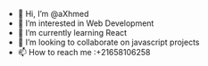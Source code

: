 - 👋 Hi, I’m @aXhmed
- 👀 I’m interested in Web Development
- 🌱 I’m currently learning React
- 💞️ I’m looking to collaborate on javascript projects
- 📫 How to reach me :+21658106258

<!---
aXhmed/aXhmed is a ✨ special ✨ repository because its `README.md` (this file) appears on your GitHub profile.
You can click the Preview link to take a look at your changes.
--->
